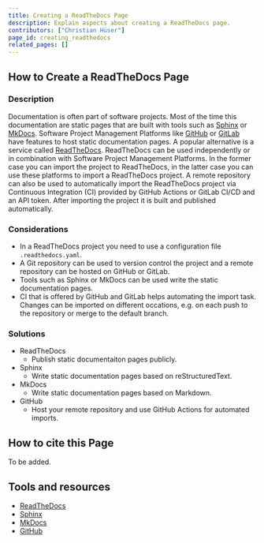 ```yaml
---
title: Creating a ReadTheDocs Page
description: Explain aspects about creating a ReadTheDocs page.
contributors: ["Christian Hüser"]
page_id: creating_readthedocs
related_pages: []
---
```


## How to Create a ReadTheDocs Page
 
### Description

Documentation is often part of software projects.
Most of the time this documentation are static pages that are built with tools such as [Sphinx][sphinx] or [MkDocs][mkdocs]. 
Software Project Management Platforms like [GitHub][github] or [GitLab][gitlab] have features to host static documentation pages.
A popular alternative is a service called [ReadTheDocs][readthedocs].
ReadTheDocs can be used independently or in combination with Software Project Management Platforms.
In the former case you can import the project to ReadTheDocs, in the latter case you can use these platforms to import a ReadTheDocs project.
A remote repository can also be used to automatically import the ReadTheDocs project via Continuous Integration (CI) provided by GitHub Actions or GitLab CI/CD and an API token.
After importing the project it is built and published automatically.

### Considerations

- In a ReadTheDocs project you need to use a configuration file `.readthedocs.yaml`.
- A Git repository can be used to version control the project and a remote repository can be hosted on GitHub or GitLab.
- Tools such as Sphinx or MkDocs can be used write the static documentation pages.
- CI that is offered by GitHub and GitLab helps automating the import task. Changes can be imported on different occations, e.g. on each push to the repository or merge to the default branch.

### Solutions

- ReadTheDocs
  - Publish static documentaiton pages publicly.
- Sphinx
  - Write static documentation pages based on reStructuredText.
- MkDocs
  - Write static documentation pages based on Markdown.
- GitHub
  - Host your remote repository and use GitHub Actions for automated imports.

## How to cite this Page

To be added.

## Tools and resources

- [ReadTheDocs][readthedocs]
- [Sphinx][sphinx]
- [MkDocs][mkdocs]
- [GitHub][github]

[readthedocs]: https://readthedocs.org
[sphinx]: https://www.sphinx-doc.org
[mkdocs]: https://www.mkdocs.org
[github]: https://github.com
[gitlab]: https://about.gitlab.com
